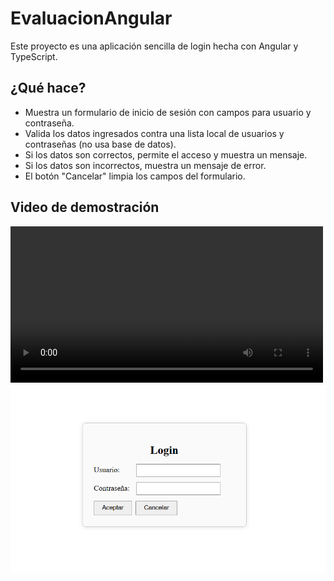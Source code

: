 # EvaluacionAngular

Este proyecto es una aplicación sencilla de login hecha con Angular y TypeScript.

## ¿Qué hace?

- Muestra un formulario de inicio de sesión con campos para usuario y contraseña.
- Valida los datos ingresados contra una lista local de usuarios y contraseñas (no usa base de datos).
- Si los datos son correctos, permite el acceso y muestra un mensaje.
- Si los datos son incorrectos, muestra un mensaje de error.
- El botón "Cancelar" limpia los campos del formulario.

## Video de demostración

<video src="public/video.mp4" controls width="500"></video>
![Miniatura del video](public/sc.png)



